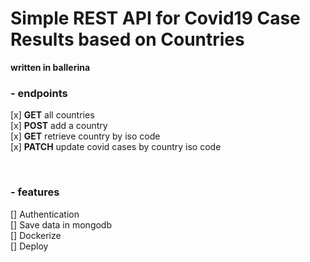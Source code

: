 # Simple REST API for Covid19 Case Results based on Countries

**written in ballerina**

### - endpoints  
[x] **GET** all countries  
[x] **POST** add a country  
[x] **GET** retrieve country by iso code  
[x] **PATCH** update covid cases by country iso code  

&nbsp;
### - features  
[] Authentication  
[] Save data in mongodb  
[] Dockerize  
[] Deploy  